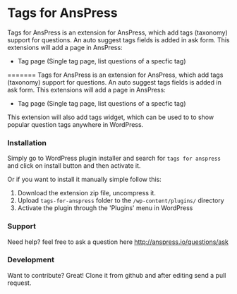 ﻿# Tags for AnsPress

Tags for AnsPress is an extension for AnsPress, which add tags (taxonomy) support for questions. An auto suggest tags fields is added in ask form. This extensions will add a page in AnsPress:

  - Tag page (Single tag page, list questions of a specfic tag)

=======
﻿Tags for AnsPress is an extension for AnsPress, which add tags (taxonomy) support for questions. An auto suggest tags fields is added in ask form. This extensions will add a page in AnsPress:

  - Tag page (Single tag page, list questions of a specfic tag)

This extension will also add tags widget, which can be used to to show popular question tags anywhere in WordPress.

### Installation

Simply go to WordPress plugin installer and search for ``tags for anspress`` and click on install button and then activate it.

Or if you want to install it manually simple follow this:
1. Download the extension zip file, uncompress it.
2. Upload `tags-for-anspress` folder to the `/wp-content/plugins/` directory
3. Activate the plugin through the 'Plugins' menu in WordPress

### Support

Need help? feel free to ask a question here http://anspress.io/questions/ask

### Development

Want to contribute? Great!
Clone it from github and after editing send a pull request.
